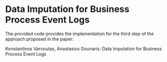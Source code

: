 # Data Imputation for Business Process Event Logs

The provided code provides the implementation for the third step of the approach proposed in the paper: 

Konstantinos Varvoutas, Anastasios Gounaris: Data Imputation for Business Process Event Logs
